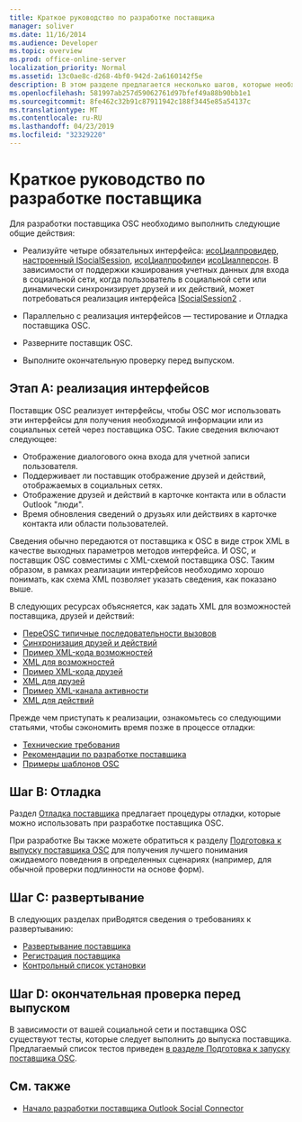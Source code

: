 ```yaml
---
title: Краткое руководство по разработке поставщика
manager: soliver
ms.date: 11/16/2014
ms.audience: Developer
ms.topic: overview
ms.prod: office-online-server
localization_priority: Normal
ms.assetid: 13c0ae8c-d268-4bf0-942d-2a6160142f5e
description: В этом разделе предлагается несколько шагов, которые необходимо изучить при разработке поставщика Outlook Social Connector (OSC).
ms.openlocfilehash: 581997ab257d59062761d97bfef49a88b90bb1e1
ms.sourcegitcommit: 8fe462c32b91c87911942c188f3445e85a54137c
ms.translationtype: MT
ms.contentlocale: ru-RU
ms.lasthandoff: 04/23/2019
ms.locfileid: "32329220"
---
```

# <a name="quick-steps-for-learning-to-develop-a-provider"></a>Краткое руководство по разработке поставщика

Для разработки поставщика OSC необходимо выполнить следующие общие действия:
  
- Реализуйте четыре обязательных интерфейса: [исоЦиалпровидер](isocialprovideriunknown.md), [настроенный ISocialSession](isocialsessioniunknown.md), [исоЦиалпрофиле](isocialprofileisocialperson.md)и [исоЦиалперсон](isocialpersoniunknown.md). В зависимости от поддержки кэширования учетных данных для входа в социальной сети, когда пользователь в социальной сети или динамически синхронизирует друзей и их действий, может потребоваться реализация интерфейса [ISocialSession2](isocialsession2iunknown.md) . 
    
- Параллельно с реализация интерфейсов — тестирование и Отладка поставщика OSC. 

- Разверните поставщик OSC.  

- Выполните окончательную проверку перед выпуском.
    
## <a name="step-a-implementing-interfaces"></a>Этап A: реализация интерфейсов

Поставщик OSC реализует интерфейсы, чтобы OSC мог использовать эти интерфейсы для получения необходимой информации или из социальных сетей через поставщика OSC. Такие сведения включают следующее:
  
- Отображение диалогового окна входа для учетной записи пользователя.    
- Поддерживает ли поставщик отображение друзей и действий, отображаемых в социальных сетях.    
- Отображение друзей и действий в карточке контакта или в области Outlook "люди".     
- Время обновления сведений о друзьях или действиях в карточке контакта или области пользователей.
    
Сведения обычно передаются от поставщика к OSC в виде строк XML в качестве выходных параметров методов интерфейса. И OSC, и поставщик OSC совместимы с XML-схемой поставщика OSC. Таким образом, в рамках реализации интерфейсов необходимо хорошо понимать, как схема XML позволяет указать сведения, как показано выше. 

В следующих ресурсах объясняется, как задать XML для возможностей поставщика, друзей и действий:
  
- [ПереOSC типичные последовательности вызовов](osc-typical-calling-sequences.md)    
- [Синхронизация друзей и действий](synchronizing-friends-and-activities.md)    
- [Пример XML-кода возможностей](capabilities-xml-example.md)   
- [XML для возможностей](xml-for-capabilities.md)    
- [Пример XML-кода друзей](friends-xml-example.md)    
- [XML для друзей](xml-for-friends.md)   
- [Пример XML-канала активности](activity-feed-xml-example.md)   
- [XML для действий](xml-for-activities.md)
    
Прежде чем приступать к реализации, ознакомьтесь со следующими статьями, чтобы сэкономить время позже в процессе отладки:
  
- [Технические требования](technical-requirements.md)    
- [Рекомендации по разработке поставщика](best-practices-for-developing-a-provider.md)    
- [Примеры шаблонов OSC](osc-sample-templates.md)
    
## <a name="step-b-debugging"></a>Шаг B: Отладка

Раздел [Отладка поставщика](debugging-a-provider.md) предлагает процедуры отладки, которые можно использовать при разработке поставщика OSC. 
  
При разработке Вы также можете обратиться к разделу [Подготовка к выпуску поставщика OSC](getting-ready-to-release-an-osc-provider.md) для получения лучшего понимания ожидаемого поведения в определенных сценариях (например, для обычной проверки подлинности на основе форм). 
  
## <a name="step-c-deploying"></a>Шаг C: развертывание

В следующих разделах приВодятся сведения о требованиях к развертыванию:
  
- [Развертывание поставщика](deploying-a-provider.md)    
- [Регистрация поставщика](registering-a-provider.md)   
- [Контрольный список установки](installation-checklist.md)
    
## <a name="step-d-final-testing-before-release"></a>Шаг D: окончательная проверка перед выпуском

В зависимости от вашей социальной сети и поставщика OSC существуют тесты, которые следует выполнить до выпуска поставщика. Предлагаемый список тестов приведен [в разделе Подготовка к запуску поставщика OSC](getting-ready-to-release-an-osc-provider.md).
  
## <a name="see-also"></a>См. также

- [Начало разработки поставщика Outlook Social Connector](getting-started-with-developing-an-outlook-social-connector-provider.md)

